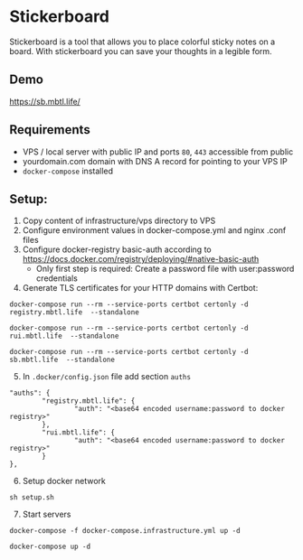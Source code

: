# Stickerboard
Stickerboard is a tool that allows you to place colorful sticky notes on a board. With stickerboard you can save your thoughts in a legible form.

## Demo
https://sb.mbtl.life/

## Requirements
* VPS / local server with public IP and ports `80`, `443` accessible from public
* yourdomain.com domain with DNS A record for pointing to your VPS IP
* `docker-compose` installed

## Setup:
1. Copy content of infrastructure/vps directory to VPS
2. Configure environment values in docker-compose.yml and nginx .conf files
3. Configure docker-registry basic-auth according to https://docs.docker.com/registry/deploying/#native-basic-auth
    - Only first step is required: Create a password file with user:password credentials
4. Generate TLS certificates for your HTTP domains with Certbot:
```
docker-compose run --rm --service-ports certbot certonly -d registry.mbtl.life  --standalone
```
```
docker-compose run --rm --service-ports certbot certonly -d rui.mbtl.life  --standalone
```
```
docker-compose run --rm --service-ports certbot certonly -d sb.mbtl.life  --standalone
```

5. In `.docker/config.json` file add section `auths`
```
"auths": {
        "registry.mbtl.life": {
                "auth": "<base64 encoded username:password to docker registry>"
        },
        "rui.mbtl.life": {
                "auth": "<base64 encoded username:password to docker registry>"
        }
},
```

6. Setup docker network
```
sh setup.sh
```
7. Start servers
```
docker-compose -f docker-compose.infrastructure.yml up -d
```
```
docker-compose up -d
```

